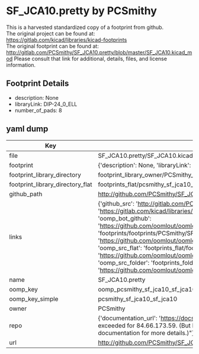 # SF_JCA10.pretty by PCSmithy  
This is a harvested standardized copy of a footprint from github.  
The original project can be found at:  
https://gitlab.com/kicad/libraries/kicad-footprints  
The original footprint can be found at:
http://gitlab.com/PCSmithy/SF_JCA10.pretty/blob/master/SF_JCA10.kicad_mod
Please consult that link for additional, details, files, and license information.  
## Footprint Details
* description: None  
* libraryLink: DIP-24_0_ELL  
* number_of_pads: 8  
## yaml dump  
| Key | Value |  
| --- | --- |  
| file | SF_JCA10.pretty/SF_JCA10.kicad_mod |  
| footprint | {'description': None, 'libraryLink': 'DIP-24_0_ELL', 'number_of_pads': 8} |  
| footprint_library_directory | footprint_library_owner/PCSmithy_SF_JCA10.pretty |  
| footprint_library_directory_flat | footprints_flat/pcsmithy_sf_jca10_sf_jca10/working |  
| github_path | http://github.com/PCSmithy/SF_JCA10.pretty/blob/master/SF_JCA10.kicad_mod |  
| links | {'github_src': 'http://gitlab.com/PCSmithy/SF_JCA10.pretty/blob/master/SF_JCA10.kicad_mod', 'github_src_repo': 'https://gitlab.com/kicad/libraries/kicad-footprints', 'oomp_bot': 'footprints/pcsmithy_sf_jca10_sf_jca10/working', 'oomp_bot_github': 'https://github.com/oomlout/oomlout_oomp_footprint_bot/tree/main/footprints/pcsmithy_sf_jca10_sf_jca10/working', 'oomp_doc': 'footprints/footprints/PCSmithy/SF_JCA10/SF_JCA10/working/', 'oomp_doc_github': 'https://github.com/oomlout/oomlout_oomp_footprint_doc/tree/main/footprints/footprints/PCSmithy/SF_JCA10/SF_JCA10/working', 'oomp_src_flat': 'footprints_flat/footprints_flat/pcsmithy_sf_jca10_sf_jca10/working', 'oomp_src_flat_github': 'https://github.com/oomlout/oomlout_oomp_footprint_src/tree/main/footprints_flat/pcsmithy_sf_jca10_sf_jca10/working', 'oomp_src_folder': 'footprints_folder/footprints_folder/PCSmithy/SF_JCA10/SF_JCA10/working', 'oomp_src_folder_github': 'https://github.com/oomlout/oomlout_oomp_footprint_src/tree/main/footprints_folder/PCSmithy/SF_JCA10/SF_JCA10/working'} |  
| name | SF_JCA10.pretty |  
| oomp_key | oomp_pcsmithy_sf_jca10_sf_jca10 |  
| oomp_key_simple | pcsmithy_sf_jca10_sf_jca10 |  
| owner | PCSmithy |  
| repo | {'documentation_url': 'https://docs.github.com/rest/overview/resources-in-the-rest-api#rate-limiting', 'message': "API rate limit exceeded for 84.66.173.59. (But here's the good news: Authenticated requests get a higher rate limit. Check out the documentation for more details.)"} |  
| url | http://github.com/PCSmithy/SF_JCA10.pretty |  

